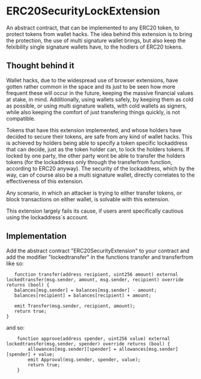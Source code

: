 # ERC20SecurityLockExtension

An abstract contract, that can be implemented to any ERC20 token, to protect tokens from wallet hacks. The idea behind this extension is to bring the protection, the use of multi signature wallet brings, but also keep the felxibility single signature wallets have, to the hodlers of ERC20 tokens.

## Thought behind it

Wallet hacks, due to the widespread use of browser extensions, have gotten rather common in the space and its just to be seen how more frequent these will occur in the future, keeping the massive financial values at stake, in mind. Additionally, using wallets safely, by keeping them as cold as possible, or using multi signature wallets, with cold wallets as signers, while also keeping the comfort of just transfering things quickly, is not compatible.

Tokens that have this extension implemented, and whose holders have decided to secure their tokens, are safe from any kind of wallet hacks.
This is achieved by holders being able to specify a token specific lockaddress that can decide, just as the token holder can, to lock the holders tokens. If locked by one party, the other party wont be able to transfer the holders tokens (for the lockaddress only through the transferfrom function, according to ERC20 anyway). The security of the lockaddress, which by the way, can of course also be a multi signature wallet, directly correlates to the effectiveness of this extension.

Any scenario, in which an attacker is trying to either transfer tokens, or block transactions on either wallet, is solvable with this extension.

This extension largely fails its cause, if users arent specifically cautious using the lockaddress´s account.

## Implementation

Add the abstract contract "ERC20SecurityExtension" to your contract and add the modifier "lockedtransfer" in the functions transfer and transferfrom like so:
```solidity
   function transfer(address recipient, uint256 amount) external lockedtransfer(msg.sender, amount, msg.sender, recipient) override returns (bool) {
   balances[msg.sender] = balances[msg.sender] - amount;
   balances[recipient] = balances[recipient] + amount;

   emit Transfer(msg.sender, recipient, amount);
   return true;
}
```
    
and so:
```solidity
    function approve(address spender, uint256 value) external lockedtransfer(msg.sender, spender) override returns (bool) {
        allowances[msg.sender][spender] = allowances[msg.sender][spender] + value;
        emit Approval(msg.sender, spender, value);
        return true;
    }
```
